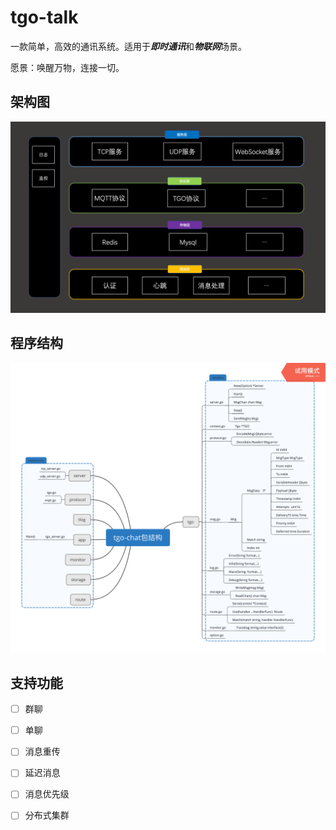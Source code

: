 # tgo-talk
一款简单，高效的通讯系统。适用于***即时通讯***和***物联网***场景。

愿景：唤醒万物，连接一切。

## 架构图
![](docs/架构图.png)

## 程序结构

![](docs/tgo-talk包结构.png)

## 支持功能
* [ ] 群聊
* [ ] 单聊
* [ ] 消息重传
* [ ] 延迟消息
* [ ] 消息优先级
* [ ] 分布式集群


 
